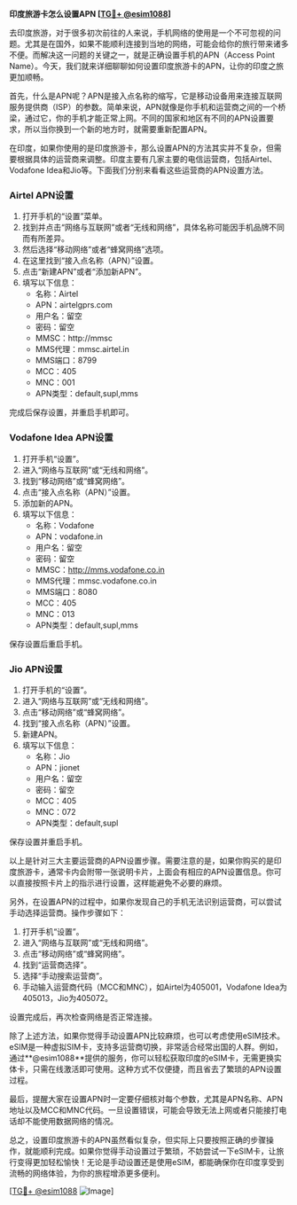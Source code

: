 **印度旅游卡怎么设置APN [[TG💪+ @esim1088](https://t.me/s/esim1088)]**

去印度旅游，对于很多初次前往的人来说，手机网络的使用是一个不可忽视的问题。尤其是在国外，如果不能顺利连接到当地的网络，可能会给你的旅行带来诸多不便。而解决这一问题的关键之一，就是正确设置手机的APN（Access Point Name）。今天，我们就来详细聊聊如何设置印度旅游卡的APN，让你的印度之旅更加顺畅。

首先，什么是APN呢？APN是接入点名称的缩写，它是移动设备用来连接互联网服务提供商（ISP）的参数。简单来说，APN就像是你手机和运营商之间的一个桥梁，通过它，你的手机才能正常上网。不同的国家和地区有不同的APN设置要求，所以当你换到一个新的地方时，就需要重新配置APN。

在印度，如果你使用的是印度旅游卡，那么设置APN的方法其实并不复杂，但需要根据具体的运营商来调整。印度主要有几家主要的电信运营商，包括Airtel、Vodafone Idea和Jio等。下面我们分别来看看这些运营商的APN设置方法。

### **Airtel APN设置**

1. 打开手机的“设置”菜单。
2. 找到并点击“网络与互联网”或者“无线和网络”，具体名称可能因手机品牌不同而有所差异。
3. 然后选择“移动网络”或者“蜂窝网络”选项。
4. 在这里找到“接入点名称（APN）”设置。
5. 点击“新建APN”或者“添加新APN”。
6. 填写以下信息：
   - 名称：Airtel
   - APN：airtelgprs.com
   - 用户名：留空
   - 密码：留空
   - MMSC：http://mmsc
   - MMS代理：mmsc.airtel.in
   - MMS端口：8799
   - MCC：405
   - MNC：001
   - APN类型：default,supl,mms

完成后保存设置，并重启手机即可。

### **Vodafone Idea APN设置**

1. 打开手机“设置”。
2. 进入“网络与互联网”或“无线和网络”。
3. 找到“移动网络”或“蜂窝网络”。
4. 点击“接入点名称（APN）”设置。
5. 添加新的APN。
6. 填写以下信息：
   - 名称：Vodafone
   - APN：vodafone.in
   - 用户名：留空
   - 密码：留空
   - MMSC：http://mms.vodafone.co.in
   - MMS代理：mmsc.vodafone.co.in
   - MMS端口：8080
   - MCC：405
   - MNC：013
   - APN类型：default,supl,mms

保存设置后重启手机。

### **Jio APN设置**

1. 打开手机的“设置”。
2. 进入“网络与互联网”或“无线和网络”。
3. 点击“移动网络”或“蜂窝网络”。
4. 找到“接入点名称（APN）”设置。
5. 新建APN。
6. 填写以下信息：
   - 名称：Jio
   - APN：jionet
   - 用户名：留空
   - 密码：留空
   - MCC：405
   - MNC：072
   - APN类型：default,supl

保存设置并重启手机。

以上是针对三大主要运营商的APN设置步骤。需要注意的是，如果你购买的是印度旅游卡，通常卡内会附带一张说明卡片，上面会有相应的APN设置信息。你可以直接按照卡片上的指示进行设置，这样能避免不必要的麻烦。

另外，在设置APN的过程中，如果你发现自己的手机无法识别运营商，可以尝试手动选择运营商。操作步骤如下：

1. 打开手机“设置”。
2. 进入“网络与互联网”或“无线和网络”。
3. 点击“移动网络”或“蜂窝网络”。
4. 找到“运营商选择”。
5. 选择“手动搜索运营商”。
6. 手动输入运营商代码（MCC和MNC），如Airtel为405001，Vodafone Idea为405013，Jio为405072。

设置完成后，再次检查网络是否正常连接。

除了上述方法，如果你觉得手动设置APN比较麻烦，也可以考虑使用eSIM技术。eSIM是一种虚拟SIM卡，支持多运营商切换，非常适合经常出国的人群。例如，通过**@esim1088**提供的服务，你可以轻松获取印度的eSIM卡，无需更换实体卡，只需在线激活即可使用。这种方式不仅便捷，而且省去了繁琐的APN设置过程。

最后，提醒大家在设置APN时一定要仔细核对每个参数，尤其是APN名称、APN地址以及MCC和MNC代码。一旦设置错误，可能会导致无法上网或者只能接打电话却不能使用数据网络的情况。

总之，设置印度旅游卡的APN虽然看似复杂，但实际上只要按照正确的步骤操作，就能顺利完成。如果你觉得手动设置过于繁琐，不妨尝试一下eSIM卡，让旅行变得更加轻松愉快！无论是手动设置还是使用eSIM，都能确保你在印度享受到流畅的网络体验，为你的旅程增添更多便利。

[[TG💪+ @esim1088](https://t.me/s/esim1088) ![Image](https://i.postimg.cc/4NQfJmqS/Snipaste-2025-05-13-00-14-12.png)]